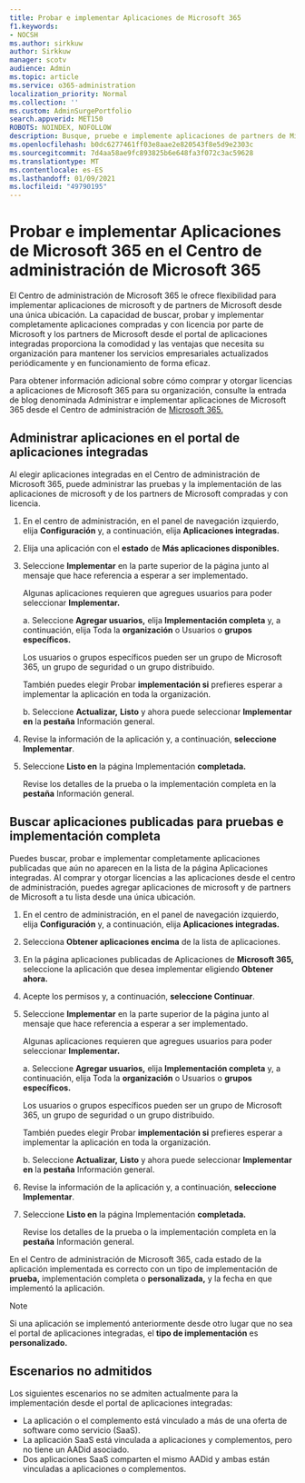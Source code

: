 ```yaml
---
title: Probar e implementar Aplicaciones de Microsoft 365
f1.keywords:
- NOCSH
ms.author: sirkkuw
author: Sirkkuw
manager: scotv
audience: Admin
ms.topic: article
ms.service: o365-administration
localization_priority: Normal
ms.collection: ''
ms.custom: AdminSurgePortfolio
search.appverid: MET150
ROBOTS: NOINDEX, NOFOLLOW
description: Busque, pruebe e implemente aplicaciones de partners de Microsoft y Microsoft para usuarios y grupos de su organización desde el portal de aplicaciones integradas en el Centro de administración de Microsoft 365.
ms.openlocfilehash: b0dc6277461ff03e8aae2e820543f8e5d9e2303c
ms.sourcegitcommit: 7d4aa58ae9fc893825b6e648fa3f072c3ac59628
ms.translationtype: MT
ms.contentlocale: es-ES
ms.lasthandoff: 01/09/2021
ms.locfileid: "49790195"
---
```

# <a name="test-and-deploy-microsoft-365-apps-in-the-microsoft-365-admin-center"></a>Probar e implementar Aplicaciones de Microsoft 365 en el Centro de administración de Microsoft 365

El Centro de administración de Microsoft 365 le ofrece flexibilidad para implementar aplicaciones de microsoft y de partners de Microsoft desde una única ubicación. La capacidad de buscar, probar y implementar completamente aplicaciones compradas y con licencia por parte de Microsoft y los partners de Microsoft desde el portal de aplicaciones integradas proporciona la comodidad y las ventajas que necesita su organización para mantener los servicios empresariales actualizados periódicamente y en funcionamiento de forma eficaz.  

Para obtener información adicional sobre cómo comprar y otorgar licencias a aplicaciones de Microsoft 365 para su organización, consulte la entrada de blog denominada Administrar e implementar aplicaciones de Microsoft 365 desde el Centro de administración de [Microsoft 365.](https://techcommunity.microsoft.com/t5/microsoft-365-blog/manage-and-deploy-microsoft-365-apps-from-the-microsoft-365/ba-p/1194324)
  
## <a name="manage-apps-in-the-integrated-apps-portal"></a>Administrar aplicaciones en el portal de aplicaciones integradas

Al elegir aplicaciones integradas en el Centro de administración de Microsoft 365, puede administrar las pruebas y la implementación de las aplicaciones de microsoft y de los partners de Microsoft compradas y con licencia. 

1. En el centro de administración, en el panel de navegación izquierdo, elija **Configuración** y, a continuación, elija **Aplicaciones integradas.** 

2. Elija una aplicación con el **estado** de **Más aplicaciones disponibles.**

3. Seleccione **Implementar** en la parte superior de la página junto al mensaje que hace referencia a esperar a ser implementado.

    Algunas aplicaciones requieren que agregues usuarios para poder seleccionar **Implementar.**

    a. Seleccione **Agregar usuarios,** elija **Implementación completa** y, a continuación, elija Toda la **organización** o Usuarios o **grupos específicos.**

    Los usuarios o grupos específicos pueden ser un grupo de Microsoft 365, un grupo de seguridad o un grupo distribuido.

    También puedes elegir Probar **implementación si** prefieres esperar a implementar la aplicación en toda la organización.

    b. Seleccione **Actualizar,** **Listo** y ahora puede seleccionar **Implementar en** la **pestaña** Información general.  

4. Revise la información de la aplicación y, a continuación, **seleccione Implementar**. 

5. Seleccione **Listo en** la página Implementación **completada.** 

    Revise los detalles de la prueba o la implementación completa en la **pestaña** Información general.

## <a name="find-published-apps-for-testing-and-full-deployment"></a>Buscar aplicaciones publicadas para pruebas e implementación completa 

Puedes buscar, probar e implementar completamente aplicaciones publicadas que aún no aparecen en la lista de la página Aplicaciones integradas. Al comprar y otorgar licencias a las aplicaciones desde el centro de administración, puedes agregar aplicaciones de microsoft y de partners de Microsoft a tu lista desde una única ubicación.

1. En el centro de administración, en el panel de navegación izquierdo, elija **Configuración** y, a continuación, elija **Aplicaciones integradas.** 

2. Selecciona **Obtener aplicaciones encima** de la lista de aplicaciones.

3. En la página aplicaciones publicadas de Aplicaciones de **Microsoft 365,** seleccione la aplicación que desea implementar eligiendo **Obtener ahora.**

4. Acepte los permisos y, a continuación, **seleccione Continuar**.

5. Seleccione **Implementar** en la parte superior de la página junto al mensaje que hace referencia a esperar a ser implementado.

    Algunas aplicaciones requieren que agregues usuarios para poder seleccionar **Implementar.**

    a. Seleccione **Agregar usuarios,** elija **Implementación completa** y, a continuación, elija Toda la **organización** o Usuarios o **grupos específicos.**

    Los usuarios o grupos específicos pueden ser un grupo de Microsoft 365, un grupo de seguridad o un grupo distribuido.

    También puedes elegir Probar **implementación si** prefieres esperar a implementar la aplicación en toda la organización.

    b. Seleccione **Actualizar,** **Listo** y ahora puede seleccionar **Implementar en** la **pestaña** Información general.  

6. Revise la información de la aplicación y, a continuación, **seleccione Implementar**. 

7. Seleccione **Listo en** la página Implementación **completada.** 

    Revise los detalles de la prueba o la implementación completa en la **pestaña** Información general.

En el Centro de administración de Microsoft  365, cada estado de la aplicación implementada es correcto con un tipo de implementación de **prueba,** implementación completa o **personalizada,** y la fecha en que implementó la aplicación.  

> [!NOTE]
> Si una aplicación se implementó anteriormente desde otro lugar que no sea el portal de aplicaciones integradas, el **tipo de implementación** es **personalizado.**

## <a name="unsupported-scenarios"></a>Escenarios no admitidos

Los siguientes escenarios no se admiten actualmente para la implementación desde el portal de aplicaciones integradas:

- La aplicación o el complemento está vinculado a más de una oferta de software como servicio (SaaS).
- La aplicación SaaS está vinculada a aplicaciones y complementos, pero no tiene un AADid asociado.
- Dos aplicaciones SaaS comparten el mismo AADid y ambas están vinculadas a aplicaciones o complementos.
  